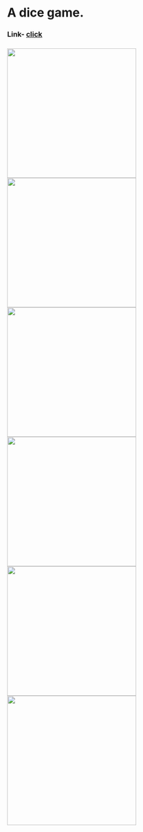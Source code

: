 # A dice game.
<h3>Link- <a href="https://ashish293.github.io/js-dice-game/">click</a><h3>

<img src="https://ashish293.github.io/js-dice-game/images/dice%20(1).png" height= 300px>

<img src="https://ashish293.github.io/js-dice-game/images/dice%20(2).png" height= 300px>
  
<img src="https://ashish293.github.io/js-dice-game/images/dice%20(3).png" height= 300px>
  
<img src="https://ashish293.github.io/js-dice-game/images/dice%20(4).png" height= 300px>
  
<img src="https://ashish293.github.io/js-dice-game/images/dice%20(5).png" height= 300px>
  
<img src="https://ashish293.github.io/js-dice-game/images/dice%20(6).png" height= 300px>
